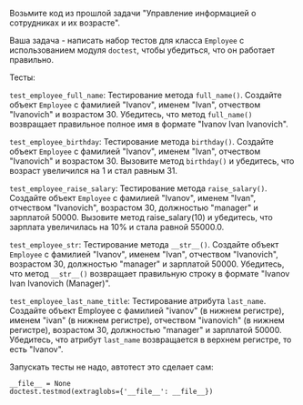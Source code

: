 Возьмите код из прошлой задачи "Управление информацией о сотрудниках и их возрасте".

Ваша задача - написать набор тестов для класса `Employee` с использованием модуля `doctest`, чтобы убедиться, что он работает правильно.

Тесты:

`test_employee_full_name`: Тестирование метода `full_name()`. Создайте объект `Employee` с фамилией "Ivanov", именем "Ivan", отчеством "Ivanovich" и возрастом 30. Убедитесь, что метод `full_name()` возвращает правильное полное имя в формате "Ivanov Ivan Ivanovich".

`test_employee_birthday`: Тестирование метода `birthday()`. Создайте объект `Employee` с фамилией "Ivanov", именем "Ivan", отчеством "Ivanovich" и возрастом 30. Вызовите метод `birthday()` и убедитесь, что возраст увеличился на 1 и стал равным 31.

`test_employee_raise_salary`: Тестирование метода `raise_salary()`. Создайте объект `Employee` с фамилией "Ivanov", именем "Ivan", отчеством "Ivanovich", возрастом 30, должностью "manager" и зарплатой 50000. Вызовите метод raise\_salary(10) и убедитесь, что зарплата увеличилась на 10% и стала равной 55000.0.

`test_employee_str`: Тестирование метода `__str__()`. Создайте объект `Employee` с фамилией "Ivanov", именем "Ivan", отчеством "Ivanovich", возрастом 30, должностью "manager" и зарплатой 50000. Убедитесь, что метод `__str__()` возвращает правильную строку в формате "Ivanov Ivan Ivanovich (Manager)".

`test_employee_last_name_title`: Тестирование атрибута `last_name`. Создайте объект Employee с фамилией "ivanov" (в нижнем регистре), именем "ivan" (в нижнем регистре), отчеством "ivanovich" (в нижнем регистре), возрастом 30, должностью "manager" и зарплатой 50000. Убедитесь, что атрибут `last_name` возвращается в верхнем регистре, то есть "Ivanov".

Запускать тесты не надо, автотест это сделает сам:

`__file__ = None`   
`doctest.testmod(extraglobs={'__file__': __file__})`